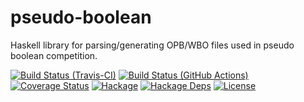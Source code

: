 # pseudo-boolean
Haskell library for parsing/generating OPB/WBO files used in pseudo boolean competition.

[![Build Status (Travis-CI)](https://travis-ci.org/msakai/pseudo-boolean.svg?branch=master)](https://travis-ci.org/msakai/pseudo-boolean)
[![Build Status (GitHub Actions)](https://github.com/msakai/pseudo-boolean/workflows/build/badge.svg)](https://github.com/msakai/pseudo-boolean/actions)
[![Coverage Status](https://coveralls.io/repos/msakai/pseudo-boolean/badge.svg)](https://coveralls.io/r/msakai/pseudo-boolean)
[![Hackage](https://img.shields.io/hackage/v/pseudo-boolean.svg)](https://hackage.haskell.org/package/pseudo-boolean)
[![Hackage Deps](https://img.shields.io/hackage-deps/v/pseudo-boolean.svg)](https://packdeps.haskellers.com/feed?needle=pseudo-boolean)
[![License](https://img.shields.io/badge/License-BSD%203--Clause-blue.svg)](https://opensource.org/licenses/BSD-3-Clause)
